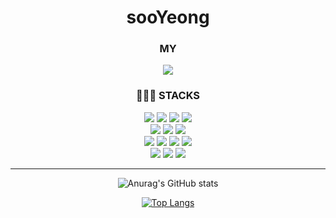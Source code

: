 <div align="center">

# sooYeong

### MY
<a href="https://ssovogg.github.io/"><img src="https://img.shields.io/badge/PORTFOLIO-1f9587?style=flat-square&logoColor=FFFFFF"/></a>
<br/>

### 👩🏻‍💻 STACKS

<img src="https://img.shields.io/badge/HTML5-E34F26?style=flat-square&logo=HTML5&logoColor=FFFFFF"/>
<img src="https://img.shields.io/badge/CSS3-1572B6?style=flat-square&logo=CSS3&logoColor=FFFFFF"/>
<img src="https://img.shields.io/badge/Sass-CC6699?style=flat-square&logo=Sass&logoColor=FFFFFF"/>
<img src="https://img.shields.io/badge/JavaScript-F7DF1E?style=flat-square&logo=JavaScript&logoColor=FFFFFF"/>
<br/>
<img src="https://img.shields.io/badge/React-61DAFB?style=flat-square&logo=React&logoColor=FFFFFF"/>
<img src="https://img.shields.io/badge/Next.js-000000?style=flat-square&logo=Next.js&logoColor=FFFFFF"/>
<img src="https://img.shields.io/badge/Firebase-FFCA28?style=flat-square&logo=Firebase&logoColor=FFFFFF"/>
<br/>
<img src="https://img.shields.io/badge/Git-F05032?style=flat-square&logo=Git&logoColor=FFFFFF"/>
<img src="https://img.shields.io/badge/GitHub-181717?style=flat-square&logo=GitHub&logoColor=FFFFFF"/>
<img src="https://img.shields.io/badge/Visual Studio Code-007ACC?style=flat-square&logo=Visual Studio Code&logoColor=FFFFFF"/>
<img src="https://img.shields.io/badge/Slack-4A154B?style=flat-square&logo=Slack&logoColor=FFFFFF"/>
<br/>
<img src="https://img.shields.io/badge/Notion-000000?style=flat-square&logo=Notion&logoColor=FFFFFF"/>
<img src="https://img.shields.io/badge/Figma-F24E1E?style=flat-square&logo=Figma&logoColor=FFFFFF"/>
<img src="https://img.shields.io/badge/Postman-FF6C37?style=flat-square&logo=Postman&logoColor=FFFFFF"/>
<br/>
<hr/>

![Anurag's GitHub stats](https://github-readme-stats.vercel.app/api?username=ssovogg&show_icons=true&theme=radical)
<br/>

[![Top Langs](https://github-readme-stats.vercel.app/api/top-langs/?username=ssovogg&layout=compact)](https://github.com/ssovogg/github-readme-stats)


</div>
<!--
**ssovogg/ssovogg** is a ✨ _special_ ✨ repository because its `README.md` (this file) appears on your GitHub profile.

Here are some ideas to get you started:

- 🔭 I’m currently working on ...
- 🌱 I’m currently learning ...
- 👯 I’m looking to collaborate on ...
- 🤔 I’m looking for help with ...
- 💬 Ask me about ...
- 📫 How to reach me: ...
- 😄 Pronouns: ...
- ⚡ Fun fact: ...
-->
